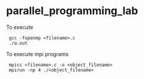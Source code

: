 # parallel_programming_lab  
To execute  
```
 gcc -fopenmp <filename>.c  
 ./a.out  
```
To execute mpi programs
```
 mpicc <filename>.c -o <object_filename>
 mpirun -np 4 ./<object_filename>
```
